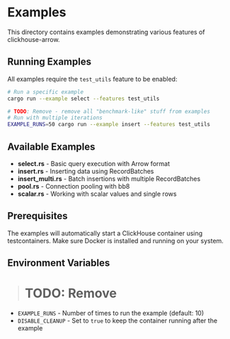 # Examples

This directory contains examples demonstrating various features of clickhouse-arrow.

## Running Examples

All examples require the `test_utils` feature to be enabled:

```bash
# Run a specific example
cargo run --example select --features test_utils

# TODO: Remove - remove all "benchmark-like" stuff from examples
# Run with multiple iterations
EXAMPLE_RUNS=50 cargo run --example insert --features test_utils
```

## Available Examples

- **select.rs** - Basic query execution with Arrow format
- **insert.rs** - Inserting data using RecordBatches
- **insert_multi.rs** - Batch insertions with multiple RecordBatches
- **pool.rs** - Connection pooling with bb8
- **scalar.rs** - Working with scalar values and single rows

## Prerequisites

The examples will automatically start a ClickHouse container using testcontainers.
Make sure Docker is installed and running on your system.

## Environment Variables

> # TODO: Remove
- `EXAMPLE_RUNS` - Number of times to run the example (default: 10)
- `DISABLE_CLEANUP` - Set to `true` to keep the container running after the example
